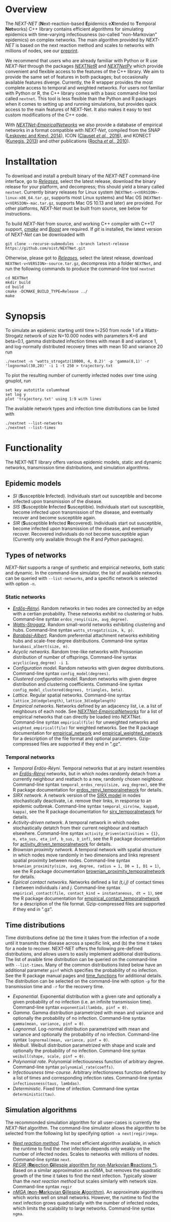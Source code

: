 # Overview

The *NEXT-NET* (**N**ext-reaction-based **E**pidemics e**X**tended to **T**emporal **Net**works) C++ library contains efficient algorithms for simulating epidemics with time-varying infectiousness (so-called "non-Markovian" epidemics) on complex networks. The main algorithm provided by *NEXT-NET* is based on the next reaction method and scales to networks with millions of nodes, see our [preprint](https://arxiv.org/abs/2412.07095).

We recommend that users who are already familiar with Python or R use *NEXT-Net* through the packages [*NEXTNetR*](https://oist.github.io/NEXTNetR) and [*NEXTNetPy*](https://github.com/oist/NEXTNetPy) which provide convenient and flexible access to the features of the C++ library. We aim to provide the same set of features in both packages; but occasionally available features diverge. Currently, the R wrapper provides the most complete access to temporal and weighted networks. For users not familiar with Python or R, the C++ library comes with a basic command-line tool called `nextnet`. This tool is less flexible than the Python and R packages when it comes to setting up and running simulations, but provides quick access to the main features of NEXT-Net. It also makes it easy to test custom modifications of the C++ code.

With *[NEXTNet-EmpiricalNetworks](https://github.com/oist/NextNet-EmpiricalNetworks)* we also provide a database of empirical networks in a format compatible with *NEXT-Net*, compiled from the SNAP ([Leskovec and Krevl, 2014](http://snap.stanford.edu/data)), ICON ([Clauset *et al.*, 2016](https://icon.colorado.edu/)), and KONECT ([Kunegis, 2013](https://doi.org/10.1145/2487788.2488173)) and other publications ([Rocha *et al.*, 2010](https://doi.org/10.1073/pnas.0914080107)).

# Installtation

To download and install a prebuilt binary of the *NEXT-NET* command-line interface, go to [*Releases*](https://github.com/oist/NEXTNet/releases), select the latest release, download the binary release for your platform, and decompress; this should yield a binary called `nextnet`. Currently binary releases for Linux system (`NEXTNet-v<VERSION>-linux-x86_64.tar.gz`, supports most Linux systems) and Mac OS (`NEXTNet-v<VERSION>-mac.tar.gz`, supports Mac OS 10.13 and later) are provided. For other platforms, *NEXT-Net* must be built from source, see below for instructions.

To build *NEXT-Net* from source, and working C++ compiler with C++17 support, *[cmake](https://cmake.org/)* and *[Boost](https://www.boost.org/)* are required. If *git* is installed, the latest version of *NEXT-Net* can be downloaded with
```
git clone --recurse-submodules --branch latest-release https://github.com/oist/NEXTNet.git
```
Otherwise, please got to [*Releases*](https://github.com/oist/NEXTNet/releases), select the latest release, download `NEXTNet-v<VERSION>-source.tar.gz`, decompress into a folder `NEXTNet`, and run the following commands to produce the command-line tool `nextnet`
```
cd NEXTNet
mkdir build
cd build
cmake -DCMAKE_BUILD_TYPE=Release ../
make
```

# Synopsis

To simulate an epidemic starting until time t=250 from node 1 of a Watts-Strogatz network of size N=10.000 nodes with  parameters K=6 and beta=0.1, gamma distributed infection times with mean 8 and variance 1, and log-normally distributed recovery times with mean 50 and variance 20 run

```
./nextnet -n 'watts_strogatz(10000, 4, 0.2)' -p 'gamma(8,1)' -r 'lognormal(30,20)' -i 1 -t 250 > trajectory.txt
```

To plot the resulting number of currently infected nodes over time using gnuplot, run

```
set key autotitle columnhead
set log y
plot 'trajectory.txt' using 1:9 with lines
```

The available network types and infection time distributions can be listed with 
```
./nextnet --list-networks
./nextnet --list-times
```

# Functionality

The NEXT-NET library offers various epidemic models, static and dynamic
networks, transmission time distributions, and simulation algorithms. 

## Epidemic models

* *SI* (**S**usceptible **I**nfected). Individuals start out susceptible and become infected upon transmission of the disease.
* *SIS* (**S**usceptible **I**nfected **S**usceptible). Individuals start out susceptible, become infected upon transmission of the disease, and eventually recover and become susceptible again.
* *SIR* (**S**usceptible **I**nfected **R**ecovered). Individuals start out susceptible, become infected upon transmission of the disease, and eventually recover. Recovered individuals do not become susceptible agian (Currently only available through the *R* and *Python* packages).

## Types of networks

*NEXT-Net* supports a range of synthetic and empirical networks, both static and dynamic. In the command-line simulator, the list of available networks can be queried with `--list-networks`, and a specific network is selected with option `-n`.

### Static networks

* [*Erdős–Rényi*](https://en.wikipedia.org/wiki/Erd%C5%91s%E2%80%93R%C3%A9nyi_model). Random networks in two nodes are connected by an edge with a certian probability. These networks exhibit no clustering or hubs. Command-line syntax `erdos_renyi(size, avg_degree)`.
* [*Watts-Strogatz*](https://en.wikipedia.org/wiki/Watts%E2%80%93Strogatz_model). Random small-world networks exhibiting clustering and hubs. Command-line syntax `watts_strogatz(size, k, p)`.
* [*Barabási-Albert*](https://en.wikipedia.org/wiki/Barab%C3%A1si%E2%80%93Albert_model). Random preferential attachment networks exhibiting hubs and scale-free degree distributions. Command-line syntax `barabasi_albert(size, m)`.
* *Acyclic networks*. Random tree-like networks with Poissonian distribution of number of offsprings. Command-line syntax `acyclic(avg_degree) -i 1`.
* *Configuration mode*l. Random networks with given degree distributions. Command-line syntax `config_model(degrees)`.
* *Clustered configuration model*. Random networks with given degree distribution and clustering coefficients. Command-line syntax `config_model_clustered(degrees, triangles, beta)`.
* *Lattice*. Regular spatial networks. Command-line syntax `lattice_2d(edgelength)`, `lattice_3d(edgelength)`
* *Empirical networks*. Networks defined by an adjacency list, i.e. a list of neighbours of each node. See [*NEXTNet-EmpiricalNetworks*](https://github.com/oist/NEXTNet-EmpiricalNetworks) for a list of empirical networks that can directly be loaded into *NEXTNet*. Command-line syntax `empirical(file)` for unweighted networks and `weighted_empirical(file)` for weighted networks. See the R package documentation for [empirical_network](https://oist.github.io/NEXTNetR/reference/empirical_network.html) and [empirical_weighted_network](https://oist.github.io/NEXTNetR/reference/empirical_weightednetwork.html) for a description of the file format and optional parameters. Gzip-compressed files are supported if they end in ".gz".

### Temporal networks

* *Temporal Erdös-Réyni*. Temporal networks that at any instant resembles an [*Erdős–Rényi*](https://en.wikipedia.org/wiki/Erd%C5%91s%E2%80%93R%C3%A9nyi_model) networks, but in which nodes randomly detach from a currently neighbour and reattach to a new, randomly chosen neighbour. Command-line syntax `temporal_erdos_renyi(size, avg_degree)`, see the R package documentation for [erdos_renyi_temporalnetwork](https://oist.github.io/NEXTNetR/reference/erdos_renyi_temporalnetwork.html) for details.
* *SIRX network*. A network version of the [SIRX model](https://www.science.org/doi/10.1126/science.abb4557) in nodes stochastically deactivate, i.e. remove their links, in response to an epidemic outbreak. Command-line syntax `temporal_sirx(nw, kappa0, kappa)`, see the R package documentation for [sirx_temporalnetwork](https://oist.github.io/NEXTNetR/reference/sirx_temporalnetwork.html) for details.
* *Activity-driven network*. A temporal network in which nodes stochastically detatch from their current neighbour and reattach elsewhere. Command-line syntax `activity_driven(activities = {1}, m, eta_sus, eta_inf, b_sus, b_inf)`, see the R package documentation for [activity_driven_temporalnetwork](https://oist.github.io/NEXTNetR/reference/activity_driven_temporalnetwork.html) for details.
* *Brownian proximity network*. A temporal network with spatial structure in which nodes move randomly in two dimensions and links represent spatial proximity between nodes. Command-line syntax `brownian_proximity(size, avg_degree, radius = 1, D0 = 1, D1 = 1)`, see the R package documentation [brownian_proximity_temporalnetwork](https://oist.github.io/NEXTNetR/reference/brownian_proximity_temporalnetwork.html) for details.
* *Epirical contact networks*. Networks defined a list *(t,i,j)* of contact times *t* between individuals *i* and *j*. Command-line syntax `empirical_contact(file, contact_kind = instantaneous, dt = 1)`, see the R package documentation for [empirical_contact_temporalnetwork](https://oist.github.io/NEXTNetR/reference/empirical_contact_temporalnetwork.html) for a description of the file format. Gzip-compressed files are supported if they end in ".gz".

## Time distributions

Time distributions define (a) the time it takes from the infection of a node until it transmits the disease across a specific link, and (b) the time it takes for a node to recover. NEXT-NET offers the following pre-defined distributions, and allows users to easily implement additional distributions. The list of avaible time distribution can be queried on the command-line with `--list-times`. Many of the common distributions listed below have an additional parameter `pinf` which specifies the probability of no infection. See the R package manual pages [](https://oist.github.io/NEXTNetR/reference/time_distributions.html) and [time_functions](https://oist.github.io/NEXTNetR/reference/time_functions.html) for additional details. The distribution can be selected on the command-line with option `-p` for the transmission time and `-r` for the recovery time.

* *Exponential*. Exponential distribution with a given rate and optionally a given probability of no infection (i.e. an infinite transmission time). Command-line syntax `exponential(lambda, pinf = 0)`. 
* *Gamma*. Gamma distribution parametrized with mean and variance and optionally the probability of no infection. Command-line syntax `gamma(mean, variance, pinf = 0)`.
* *Lognormal*. Log-normal distribution parametrized with mean and variance and optionally the probability of no infection. Command-line syntax `lognormal(mean, variance, pinf = 0)`.
* *Weibull*. Weibull distribution parametrized with shape and scale and optionally the probability of no infection. Command-line syntax `weibull(shape, scale, pinf = 0)`.
* *Polynomial rate*. Polynomial infectiousness function of arbitrary degree. Command-line syntax `polynomial_rate(coeffs)`.
* *Infectiousness time-course*. Arbitrary infectionsness function defined by a list of times and corresponding infection rates. Command-line syntax `infectiousness(taus, lambdas)`.
* *Deterministic*. Fixed time of infection. Command-line syntax `deterministic(tau)`.

## Simulation algorithms

The recommonded simulation algorithm for all user-cases is currently the *NEXT-Net* algorithm. The command-line simulator allows the algorithm to be selected from the following list by specifying option `-a next|regir|nmga`.

* [*Next reaction method*](https://doi.org/10.1063/1.2799998). The most efficient algorithm available, in which the runtime to find the next infection depends only weakly on the number of infected nodes. Scales to networks with millions of nodes. Command-line syntax `next`. 
* [*REGIR* (**Re**jection **Gi**llespie algorithm for non-Markovian **R**eactions *)](https://arxiv.org/abs/2212.05059). Based on a similar approximation as *nGMA*, but removes the quadratic growth of the time it takes to find the next infection. Typically slower than the *next reaction method* but scales similarly with network size. Command-line syntax `regir`
* [*nMGA* (**n**on-**M**arkovian **G**illespie **A**lgorithm)](https://doi.org/10.1103/PhysRevE.90.042108). An approximate algorithms which works well on small networks. However, the runtime to find the next infection grows quadratically with the number of infected nodes, which limits the scalability to large networks. Command-line syntax `ngma`.
